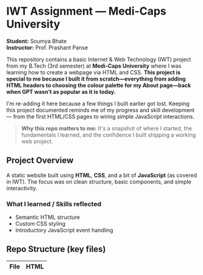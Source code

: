 # IWT Assignment — Medi-Caps University

**Student:** Soumya Bhate  
**Instructor:** Prof. Prashant Panse

This repository contains a basic Internet & Web Technology (IWT) project from my B.Tech (3rd semester) at **Medi-Caps University** where I was learning how to create a webpage via HTML and CSS. **This project is special to me because I built it from scratch—everything from adding HTML headers to choosing the colour palette for my About page—back when GPT wasn’t as popular as it is today.**

I'm re-adding it here because a few things I built earlier got lost. Keeping this project documented reminds me of my progress and skill development — from the first HTML/CSS pages to wiring simple JavaScript interactions.

> **Why this repo matters to me:** It's a snapshot of where I started, the fundamentals I learned, and the confidence I built shipping a working web project.

## Project Overview
A static website built using **HTML**, **CSS**, and a bit of **JavaScript** (as covered in IWT). The focus was on clean structure, basic components, and simple interactivity.

### What I learned / Skills reflected
- Semantic HTML structure
- Custom CSS styling
- Introductory JavaScript event handling

## Repo Structure (key files)

| File                           | HTML <title>   | Inferred Purpose   |
|:-------------------------------|:---------------|:-------------------|
| IWT.github.io-master/First.css | index.htm      | Core page / asset  |

## How to View/Run
1. Download/clone this repository.
2. Open `index.html` (or the main HTML file) directly in your browser.
3. For JS/CSS to load correctly, keep the folder structure intact.

> No server required — it's a static project.

## Restored Items
I added back the files that got deleted by mistake. This README documents everything from the original submission.

## Acknowledgements
- Built as part of **Internet & Web Technology (IWT)** coursework, B.Tech, Medi-Caps University (3rd Semester).
- Thanks to peers and faculty for guidance during labs and evaluations.
